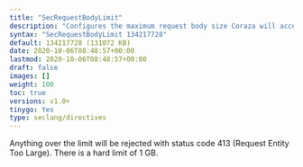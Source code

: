 ```yaml
---
title: "SecRequestBodyLimit"
description: "Configures the maximum request body size Coraza will accept for buffering."
syntax: "SecRequestBodyLimit 134217728"
default: 134217728 (131072 KB)
date: 2020-10-06T08:48:57+00:00
lastmod: 2020-10-06T08:48:57+00:00
draft: false
images: []
weight: 100
toc: true
versions: v1.0+
tinygo: Yes
type: seclang/directives
---
```


Anything over the limit will be rejected with status code 413 (Request Entity Too Large). There is a hard limit of 1 GB.
